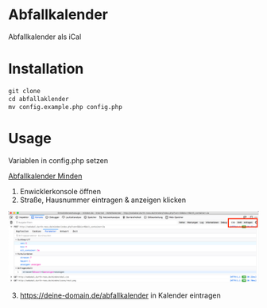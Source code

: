 # Abfallkalender

Abfallkalender als iCal

# Installation

```
git clone 
cd abfallaklender
mv config.example.php config.php
```

# Usage

Variablen in config.php setzen

[Abfallkalender Minden](http://webakal.durth-roos.de/minden/index.php?von=G&bis=H&mit_container=Ja)

1. Enwicklerkonsole öffnen
2. Straße, Hausnummer eintragen & anzeigen klicken

![Anfrage](./anfrage.png)

3. https://deine-domain.de/abfallkalender in Kalender eintragen
